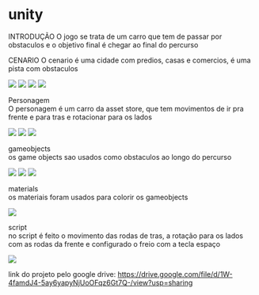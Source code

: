 # unity
INTRODUÇÃO
O jogo se trata de um carro que tem de passar por obstaculos e o objetivo final é chegar ao final do percurso




CENARIO
O cenario é uma cidade com predios, casas e comercios, é uma pista com obstaculos




<img src="img/cenario.png">
<img src="img/cenario1.png">
<img src="img/cenario2.png">
<img src="img/cenario3.png">


Personagem <br>
O personagem é um carro da asset store, que tem movimentos de ir pra frente e para tras e rotacionar para os lados





<img src="img/carro.png">
<img src="img/carro1.png">
<img src="img/propcarro.png">




gameobjects <br>
os game objects sao usados como obstaculos ao longo do percurso




<img src="img/gameobject.png">
<img src="img/gameobject1.png">
<img src="img/gameobject2.png">




materials <br>
os materiais foram usados para colorir os gameobjects




<img src="img/materials.png">




script <br>
no script é feito o movimento das rodas de tras, a rotação para os lados com as rodas da frente e configurado o freio com a tecla espaço





<img src="img/script.png">





link do projeto pelo google drive: https://drive.google.com/file/d/1W-4famdJ4-5ay6yapyNjUoOFqz6Gt7Q-/view?usp=sharing
